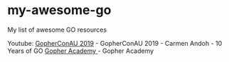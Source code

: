 # my-awesome-go
My list of awesome GO resources

Youtube:
[GopherConAU 2019](https://www.youtube.com/watch?v=6oF0UblqkGs) - GopherConAU 2019 - Carmen Andoh - 10 Years of GO
[ Gopher Academy ](https://www.youtube.com/channel/UCx9QVEApa5BKLw9r8cnOFEA) -  Gopher Academy
